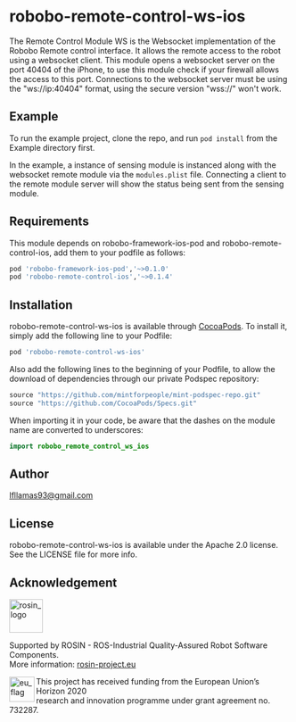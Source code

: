 # robobo-remote-control-ws-ios

The Remote Control Module WS is the Websocket implementation of the Robobo Remote control interface. It allows the remote access to the robot using a websocket client.
This module opens a websocket server on the port 40404 of the iPhone, to use this module check if your firewall allows the access to this port. 
Connections to the websocket server must be using the "ws://ip:40404" format, using the secure version "wss://" won't work.
## Example

To run the example project, clone the repo, and run `pod install` from the Example directory first.

In the example, a instance of sensing module is instanced along with the websocket remote module via the ```modules.plist``` file. 
Connecting a client to the remote module server will show the status being sent from the sensing module.

## Requirements
This module depends on robobo-framework-ios-pod and robobo-remote-control-ios, add them to your podfile as follows:

```ruby
pod 'robobo-framework-ios-pod','~>0.1.0'
pod 'robobo-remote-control-ios','~>0.1.4'
```

## Installation

robobo-remote-control-ws-ios is available through [CocoaPods](https://cocoapods.org). To install
it, simply add the following line to your Podfile:

```ruby
pod 'robobo-remote-control-ws-ios'
```

Also add the following lines to the beginning of your Podfile, to allow the download of dependencies through our private Podspec repository:

```ruby
source "https://github.com/mintforpeople/mint-podspec-repo.git"
source "https://github.com/CocoaPods/Specs.git"
```

When importing it in your code, be aware that the dashes on the module name are converted to underscores:

```swift
import robobo_remote_control_ws_ios
```

## Author

lfllamas93@gmail.com

## License

robobo-remote-control-ws-ios is available under the Apache 2.0 license. See the LICENSE file for more info.

## Acknowledgement
<!-- 
    ROSIN acknowledgement from the ROSIN press kit
    @ https://github.com/rosin-project/press_kit
-->

<a href="http://rosin-project.eu">
  <img src="http://rosin-project.eu/wp-content/uploads/rosin_ack_logo_wide.png" 
       alt="rosin_logo" height="60" >
</a>

Supported by ROSIN - ROS-Industrial Quality-Assured Robot Software Components.  
More information: <a href="http://rosin-project.eu">rosin-project.eu</a>

<img src="http://rosin-project.eu/wp-content/uploads/rosin_eu_flag.jpg" 
     alt="eu_flag" height="45" align="left" >  

This project has received funding from the European Union’s Horizon 2020  
research and innovation programme under grant agreement no. 732287. 

